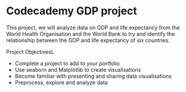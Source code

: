 # Codecademy GDP project
 
This project, we will analyze data on GDP and life expectancy from the World Health Organisation and the 
World Bank to try and identify the relationship between the GDP and life expectancy of six countries.

Project ObjectivesL
- Complete a project to add to your portfolio
- Use seaborn and Matplotlib to create visualisations
- Become familiar with presenting and sharing data visualisations
- Preprocess, explore and analyze data
